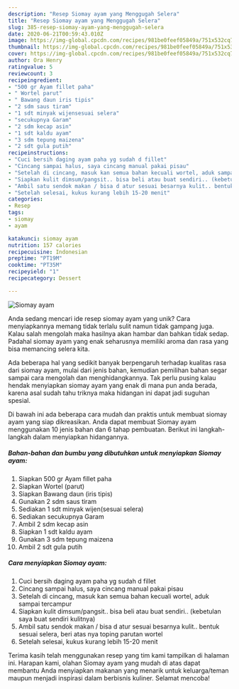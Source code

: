 ```yaml
---
description: "Resep Siomay ayam yang Menggugah Selera"
title: "Resep Siomay ayam yang Menggugah Selera"
slug: 385-resep-siomay-ayam-yang-menggugah-selera
date: 2020-06-21T00:59:43.010Z
image: https://img-global.cpcdn.com/recipes/981be0feef05849a/751x532cq70/siomay-ayam-foto-resep-utama.jpg
thumbnail: https://img-global.cpcdn.com/recipes/981be0feef05849a/751x532cq70/siomay-ayam-foto-resep-utama.jpg
cover: https://img-global.cpcdn.com/recipes/981be0feef05849a/751x532cq70/siomay-ayam-foto-resep-utama.jpg
author: Ora Henry
ratingvalue: 5
reviewcount: 3
recipeingredient:
- "500 gr Ayam fillet paha"
- " Wortel parut"
- " Bawang daun iris tipis"
- "2 sdm saus tiram"
- "1 sdt minyak wijensesuai selera"
- "secukupnya Garam"
- "2 sdm kecap asin"
- "1 sdt kaldu ayam"
- "3 sdm tepung maizena"
- "2 sdt gula putih"
recipeinstructions:
- "Cuci bersih daging ayam paha yg sudah d fillet"
- "Cincang sampai halus, saya cincang manual pakai pisau"
- "Setelah di cincang, masuk kan semua bahan kecuali wortel, aduk sampai tercampur"
- "Siapkan kulit dimsum/pangsit.. bisa beli atau buat sendiri.. (kebetulan saya buat sendiri kulitnya)"
- "Ambil satu sendok makan / bisa d atur sesuai besarnya kulit.. bentuk sesuai selera, beri atas nya toping parutan wortel"
- "Setelah selesai, kukus kurang lebih 15-20 menit"
categories:
- Resep
tags:
- siomay
- ayam

katakunci: siomay ayam 
nutrition: 157 calories
recipecuisine: Indonesian
preptime: "PT19M"
cooktime: "PT35M"
recipeyield: "1"
recipecategory: Dessert

---
```



![Siomay ayam](https://img-global.cpcdn.com/recipes/981be0feef05849a/751x532cq70/siomay-ayam-foto-resep-utama.jpg)

Anda sedang mencari ide resep siomay ayam yang unik? Cara menyiapkannya memang tidak terlalu sulit namun tidak gampang juga. Kalau salah mengolah maka hasilnya akan hambar dan bahkan tidak sedap. Padahal siomay ayam yang enak seharusnya memiliki aroma dan rasa yang bisa memancing selera kita.



Ada beberapa hal yang sedikit banyak berpengaruh terhadap kualitas rasa dari siomay ayam, mulai dari jenis bahan, kemudian pemilihan bahan segar sampai cara mengolah dan menghidangkannya. Tak perlu pusing kalau hendak menyiapkan siomay ayam yang enak di mana pun anda berada, karena asal sudah tahu triknya maka hidangan ini dapat jadi suguhan spesial.


Di bawah ini ada beberapa cara mudah dan praktis untuk membuat siomay ayam yang siap dikreasikan. Anda dapat membuat Siomay ayam menggunakan 10 jenis bahan dan 6 tahap pembuatan. Berikut ini langkah-langkah dalam menyiapkan hidangannya.

<!--inarticleads1-->

##### Bahan-bahan dan bumbu yang dibutuhkan untuk menyiapkan Siomay ayam:

1. Siapkan 500 gr Ayam fillet paha
1. Siapkan  Wortel (parut)
1. Siapkan  Bawang daun (iris tipis)
1. Gunakan 2 sdm saus tiram
1. Sediakan 1 sdt minyak wijen(sesuai selera)
1. Sediakan secukupnya Garam
1. Ambil 2 sdm kecap asin
1. Siapkan 1 sdt kaldu ayam
1. Gunakan 3 sdm tepung maizena
1. Ambil 2 sdt gula putih




<!--inarticleads2-->

##### Cara menyiapkan Siomay ayam:

1. Cuci bersih daging ayam paha yg sudah d fillet
1. Cincang sampai halus, saya cincang manual pakai pisau
1. Setelah di cincang, masuk kan semua bahan kecuali wortel, aduk sampai tercampur
1. Siapkan kulit dimsum/pangsit.. bisa beli atau buat sendiri.. (kebetulan saya buat sendiri kulitnya)
1. Ambil satu sendok makan / bisa d atur sesuai besarnya kulit.. bentuk sesuai selera, beri atas nya toping parutan wortel
1. Setelah selesai, kukus kurang lebih 15-20 menit




Terima kasih telah menggunakan resep yang tim kami tampilkan di halaman ini. Harapan kami, olahan Siomay ayam yang mudah di atas dapat membantu Anda menyiapkan makanan yang menarik untuk keluarga/teman maupun menjadi inspirasi dalam berbisnis kuliner. Selamat mencoba!
